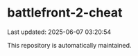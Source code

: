 # battlefront-2-cheat

Last updated: 2025-06-07 03:20:54

This repository is automatically maintained.

